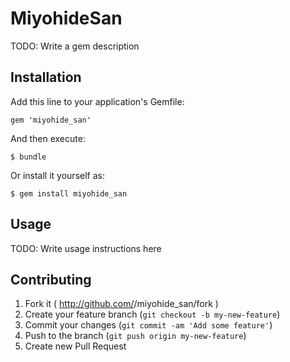 # MiyohideSan

TODO: Write a gem description

## Installation

Add this line to your application's Gemfile:

    gem 'miyohide_san'

And then execute:

    $ bundle

Or install it yourself as:

    $ gem install miyohide_san

## Usage

TODO: Write usage instructions here

## Contributing

1. Fork it ( http://github.com/<my-github-username>/miyohide_san/fork )
2. Create your feature branch (`git checkout -b my-new-feature`)
3. Commit your changes (`git commit -am 'Add some feature'`)
4. Push to the branch (`git push origin my-new-feature`)
5. Create new Pull Request

